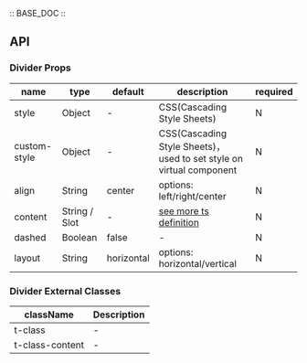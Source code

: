 :: BASE_DOC ::

## API


### Divider Props

name | type | default | description | required
-- | -- | -- | -- | --
style | Object | - | CSS(Cascading Style Sheets) | N
custom-style | Object | - | CSS(Cascading Style Sheets)，used to set style on virtual component | N
align | String | center | options: left/right/center | N
content | String / Slot | - | [see more ts definition](https://github.com/Tencent/tdesign-miniprogram/blob/develop/packages/components/common/common.ts) | N
dashed | Boolean | false | \- | N
layout | String | horizontal | options: horizontal/vertical | N

### Divider External Classes

className | Description
-- | --
t-class | \-
t-class-content | \-
